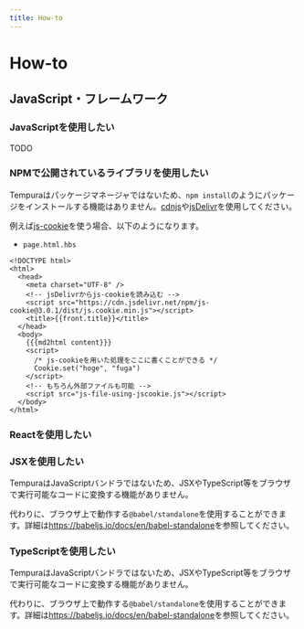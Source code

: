 ```yaml
---
title: How-to
---
```


# How-to

## JavaScript・フレームワーク

### JavaScriptを使用したい

TODO

### NPMで公開されているライブラリを使用したい

Tempuraはパッケージマネージャではないため、`npm install`のようにパッケージをインストールする機能はありません。[cdnjs](https://cdnjs.com/)や[jsDelivr](https://www.jsdelivr.com/)を使用してください。

例えば[js-cookie](https://github.com/js-cookie/js-cookie)を使う場合、以下のようになります。

- `page.html.hbs`

```
<!DOCTYPE html>
<html>
  <head>
    <meta charset="UTF-8" />
    <!-- jsDelivrからjs-cookieを読み込む -->
    <script src="https://cdn.jsdelivr.net/npm/js-cookie@3.0.1/dist/js.cookie.min.js"></script>
    <title>{{front.title}}</title>
  </head>
  <body>
    {{{md2html content}}}
    <script>
      /* js-cookieを用いた処理をここに書くことができる */
      Cookie.set("hoge", "fuga")
    </script>
    <!-- もちろん外部ファイルも可能 -->
    <script src="js-file-using-jscookie.js"></script>
  </body>
</html>
```

### Reactを使用したい

### JSXを使用したい

TempuraはJavaScriptバンドラではないため、JSXやTypeScript等をブラウザで実行可能なコードに変換する機能がありません。

代わりに、ブラウザ上で動作する`@babel/standalone`を使用することができます。詳細は<https://babeljs.io/docs/en/babel-standalone>を参照してください。

### TypeScriptを使用したい

TempuraはJavaScriptバンドラではないため、JSXやTypeScript等をブラウザで実行可能なコードに変換する機能がありません。

代わりに、ブラウザ上で動作する`@babel/standalone`を使用することができます。詳細は<https://babeljs.io/docs/en/babel-standalone>を参照してください。

